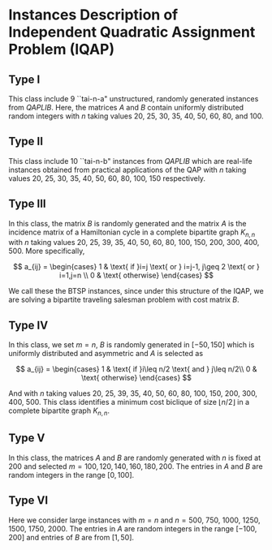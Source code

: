 # Instances Description of Independent Quadratic Assignment Problem (IQAP)
## Type I
This class include 9 ``tai-n-a" unstructured, randomly generated instances from *QAPLIB*. Here, the  matrices $A$ and $B$ contain uniformly distributed random integers with $n$ taking values 20, 25, 30, 35, 40, 50, 60, 80, and 100.
## Type II
This class include 10 ``tai-n-b" instances from  *QAPLIB* which are real-life instances obtained from practical applications of the QAP with $n$ taking values 20, 25, 30, 35, 40, 50, 60, 80, 100, 150  respectively.
## Type III
In this class, the matrix $B$ is randomly generated and the matrix $A$ is the incidence matrix of a Hamiltonian cycle in a complete bipartite graph $K_{n,n}$ with $n$ taking values 20, 25, 39, 35, 40, 50, 60, 80, 100, 150, 200, 300, 400, 500. More specifically,

$$
			a_{ij} = \begin{cases}
				1  &  \text{ if }i=j \text{ or } i=j-1, j\geq 2 \text{ or } i=1,j=n \\
				0 &  \text{ otherwise}
			\end{cases}
$$

We call these the BTSP instances, since under this structure of the IQAP, we are solving a bipartite traveling salesman problem with cost matrix $B$.
		
## Type IV 
In this class,  we set $m=n$, $B$ is randomly generated in $[-50, 150]$ which is uniformly distributed and asymmetric and $A$ is selected as

$$
			a_{ij} = \begin{cases}
				1  &  \text{ if }i\leq n/2 \text{ and } j\leq n/2\\
				0 &  \text{ otherwise}
			\end{cases}
$$
  
And with $n$ taking values 20, 25, 39, 35, 40, 50, 60, 80, 100, 150, 200, 300, 400, 500. This class identifies a minimum cost biclique of size $\lfloor n/2\rfloor$ in a complete bipartite graph $K_{n,n}$.
## Type V
In this class, the matrices $A$ and $B$ are randomly generated with $n$ is fixed at $200$ and selected $m=100, 120,140,160,180,200$.  The entries in $A$ and $B$ are random integers in the range $[0, 100]$.
		
## Type VI
Here we consider large instances with $m=n$ and $n=500$, 750, 1000, 1250, 1500, 1750, 2000. The entries in $A$ are random integers in the range $[-100,200]$ and entries of $B$ are from $[1, 50]$.
